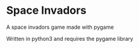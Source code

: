 # Space Invadors
A space invadors game made with pygame

Written in python3 and requires the pygame library
